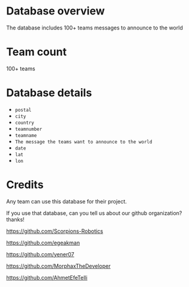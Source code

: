 # Database overview
The database includes 100+ teams messages to announce to the world

# Team count
100+ teams

# Database details
- `postal`
- `city`
- `country`
- `teamnumber`
- `teamname`
- `The message the teams want to announce to the world`
- `date`
- `lat`
- `lon`

# Credits
Any team can use this database for their project.

If you use that database, can you tell us about our github organization? thanks!

https://github.com/Scorpions-Robotics


https://github.com/egeakman

https://github.com/yener07

https://github.com/MorphaxTheDeveloper

https://github.com/AhmetEfeTelli
